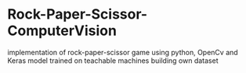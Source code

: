 # Rock-Paper-Scissor-ComputerVision
implementation of rock-paper-scissor game using python, OpenCv and Keras model trained on teachable machines building own dataset 

